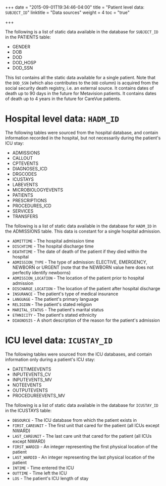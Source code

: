 +++
date = "2015-09-01T19:34:46-04:00"
title = "Patient level data: `SUBJECT_ID`"
linktitle = "Data sources"
weight = 4
toc = "true"

+++

The following is a list of static data available in the database for `SUBJECT_ID` in the PATIENTS table:

* GENDER
* DOB
* DOD
* DOD_HOSP
* DOD_SSN

This list contains all the static data available for a single patient.
Note that the `DOD_SSN` (which also contributes to the `DOD` column) is acquired from the social security death registry, i.e. an external source. It contains dates of death up to 90 days in the future for Metavision patients. It contains dates of death up to 4 years in the future for CareVue patients.

# Hospital level data: `HADM_ID`

The following tables were sourced from the hospital database, and contain information recorded in the hospital, but not necessarily during the patient's ICU stay:

* ADMISSIONS
* CALLOUT
* CPTEVENTS
* DIAGNOSES_ICD
* DRGCODES
* ICUSTAYS
* LABEVENTS
* MICROBIOLOGYEVENTS
* PATIENTS
* PRESCRIPTIONS
* PROCEDURES_ICD
* SERVICES
* TRANSFERS

The following is a list of static data available in the database for `HADM_ID` in the ADMISSIONS table. This data is constant for a single hospital admission.

* `ADMITTIME` - The hospital admission time
* `DISCHTIME` - The hospital discharge time
* `DEATHTIME` - The date of death of the patient if they died within the hospital
* `ADMISSION_TYPE` - The type of admission: ELECTIVE, EMERGENCY, NEWBORN or URGENT (note that the NEWBORN value here does not perfectly identify newborns)
* `ADMISSION_LOCATION` - The location of the patient prior to hospital admission
* `DISCHARGE_LOCATION` - The location of the patient after hospital discharge
* `INSURANCE` - The patient's type of medical insurance
* `LANGUAGE` - The patient's primary language
* `RELIGION` - The patient's stated religion
* `MARITAL_STATUS` - The patient's marital status
* `ETHNICITY` - The patient's stated ethnicity
* `DIAGNOSIS` - A short description of the reason for the patient's admission

# ICU level data: `ICUSTAY_ID`

The following tables were sourced from the ICU databases, and contain information only during a patient's ICU stay:

* DATETIMEEVENTS
* INPUTEVENTS_CV
* INPUTEVENTS_MV
* NOTEEVENTS
* OUTPUTEVENTS
* PROCEDUREEVENTS_MV

The following is a list of static data available in the database for `ICUSTAY_ID` in the ICUSTAYS table:

* `DBSOURCE` - The ICU database from which the patient exists in
* `FIRST_CAREUNIT` - The first unit that cared for the patient (all ICUs except NWARD)
* `LAST_CAREUNIT` - The last care unit that cared for the patient (all ICUs except NWARD)
* `FIRST_WARDID` - An integer representing the first physical location of the patient
* `LAST_WARDID` - An integer representing the last physical location of the patient
* `INTIME` - Time entered the ICU
* `OUTTIME` - Time left the ICU
* `LOS` - The patient's ICU length of stay

<!--

# Types of data in the database

Data within MIMIC were recorded during routine clinical care and *not* explicitly for the purpose of retrospective data analysis. This is a key point to keep in mind when analyzing the data.

There are two types of data in the database: static data and dynamic data. Static data is recorded once for a given identifier. An example of static data is the `DOB` column in the PATIENTS table. Each patient has only one date of birth, which does not change over time and is not recorded with an associated timestamp. An example of dynamic data is a patient's blood pressure, which is periodically measured during a hospital stay. This distinction between static data and dynamic data is merely a helpful conceptual construct: there is *no* strict technical distinction between date of birth and heart rate. However, static data tends to not have an associated `ITEMID` (as there is no need to repeatedly record values for static data), whereas dynamic data have an `ITEMID` to facilitate efficient storage of repeated measurements.

# Static data

# Manual input of data

Not all data in the ICU is recorded automatically by monitors and synchronized with the database. For example the Glasgow Coma Scale, a measurement of neurological dysfunction, requires interaction and observation with the patient by a member of the clinical staff. These observations must be manually recorded in the database. Typical workflow for data of this type is to record the observation on paper, and later transcribe a batch of data to the database. Again, the data would appear with a `CHARTTIME` corresponding to the hour of the measurement, and data entered contemporaneously would share the same `STORETIME`.

-->
